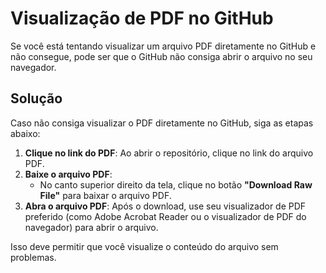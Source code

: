 # Visualização de PDF no GitHub

Se você está tentando visualizar um arquivo PDF diretamente no GitHub e não consegue, pode ser que o GitHub não consiga abrir o arquivo no seu navegador.

## Solução

Caso não consiga visualizar o PDF diretamente no GitHub, siga as etapas abaixo:

1. **Clique no link do PDF**: Ao abrir o repositório, clique no link do arquivo PDF.
2. **Baixe o arquivo PDF**:
    - No canto superior direito da tela, clique no botão **"Download Raw File"** para baixar o arquivo PDF.
3. **Abra o arquivo PDF**: Após o download, use seu visualizador de PDF preferido (como Adobe Acrobat Reader ou o visualizador de PDF do navegador) para abrir o arquivo.

Isso deve permitir que você visualize o conteúdo do arquivo sem problemas.
